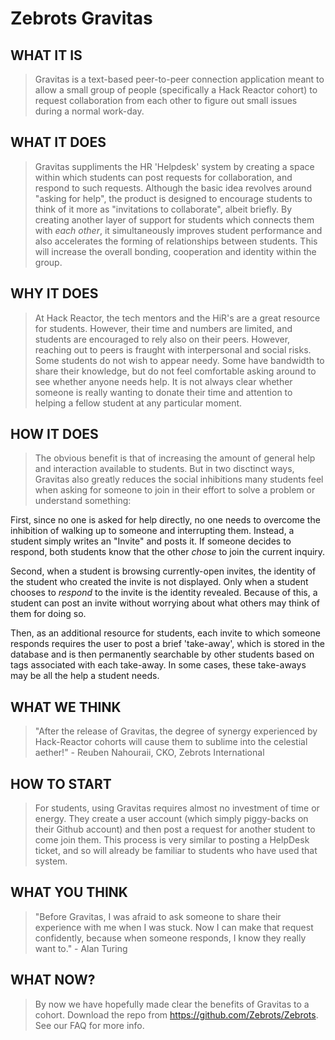 # Zebrots Gravitas #

## WHAT IT IS ##
  > Gravitas is a text-based peer-to-peer connection application meant to allow a small group of people (specifically a Hack Reactor cohort) to request collaboration from each other to figure out small issues during a normal work-day.

## WHAT IT DOES ##
  > Gravitas suppliments the HR 'Helpdesk' system by creating a space within which students can post requests for collaboration, and respond to such requests. Although the basic idea revolves around "asking for help", the product is designed to encourage students to think of it more as "invitations to collaborate", albeit briefly. By creating another layer of support for students which connects them with *each other*, it simultaneously improves student performance and also accelerates the forming of relationships between students. This will increase the overall bonding, cooperation and identity within the group.

## WHY IT DOES ##
  > At Hack Reactor, the tech mentors and the HiR's are a great resource for students. However, their time and numbers are limited, and students are encouraged to rely also on their peers. However, reaching out to peers is fraught with interpersonal and social risks. Some students do not wish to appear needy. Some have bandwidth to share their knowledge, but do not feel comfortable asking around to see whether anyone needs help. It is not always clear whether someone is really wanting to donate their time and attention to helping a fellow student at any particular moment. 

## HOW IT DOES ##
  > The obvious benefit is that of increasing the amount of general help and interaction available to students. But in two disctinct ways, Gravitas also greatly reduces the social inhibitions many students feel when asking for someone to join in their effort to solve a problem or understand something:
  
  First, since no one is asked for help directly, no one needs to overcome the inhibition of walking up to someone and interrupting them. Instead, a student simply writes an "Invite" and posts it. If someone decides to respond, both students know that the other *chose* to join the current inquiry. 
  
  Second, when a student is browsing currently-open invites, the identity of the student who created the invite is not displayed. Only when a student chooses to *respond* to the invite is the identity revealed. Because of this, a student can post an invite without worrying about what others may think of them for doing so.
  
  Then, as an additional resource for students, each invite to which someone responds requires the user to post a brief 'take-away', which is stored in the database and is then permanently searchable by other students based on tags associated with each take-away. In some cases, these take-aways may be all the help a student needs.

## WHAT WE THINK ##
  > "After the release of Gravitas, the degree of synergy experienced by Hack-Reactor cohorts will cause them to sublime into the celestial aether!" - Reuben Nahouraii, CKO, Zebrots International

## HOW TO START ##
  > For students, using Gravitas requires almost no investment of time or energy. They create a user account (which simply piggy-backs on their Github account) and then post a request for another student to come join them. This process is very similar to posting a HelpDesk ticket, and so will already be familiar to students who have used that system.  

## WHAT YOU THINK ##
  > "Before Gravitas, I was afraid to ask someone to share their experience with me when I was stuck. Now I can make that request confidently, because when someone responds, I know they really want to." - Alan Turing

## WHAT NOW? ##
  > By now we have hopefully made clear the benefits of Gravitas to a cohort. Download the repo from https://github.com/Zebrots/Zebrots. See our FAQ for more info.
